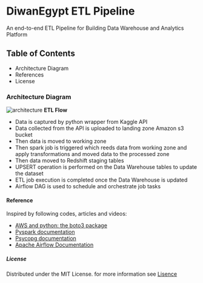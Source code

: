 # **DiwanEgypt ETL Pipeline**
An end-to-end ETL Pipeline for Building Data Warehouse and Analytics Platform
## **Table of Contents**
* Architecture Diagram
* References
* License

### **Architecture Diagram**


![architecture](https://user-images.githubusercontent.com/72258715/126880156-9641253f-3f1f-40c8-96d7-3e88b7e2268e.png)
**ETL Flow**
* Data is captured by python wrapper from Kaggle API
* Data collected from the API is uploaded to landing zone Amazon s3 bucket
* Then data is moved to working zone
* Then spark job is triggered which reeds data from working zone and apply transformations and moved data to the processed zone
* Then data moved to Redshift staging tables
*  UPSERT operation is performed on the Data Warehouse tables to update the dataset
*  ETL job execution is completed once the Data Warehouse is updated
*  Airflow DAG is used to schedule and orchestrate job tasks


#### **Reference**
Inspired by following codes, articles and videos:
* [AWS and python: the boto3 package](https://towardsdatascience.com/aws-and-python-the-boto3-package-df495bb29cb3)
* [Pyspark documentation](https://spark.apache.org/docs/latest/api/python/)
* [Psycopg documentation](https://www.psycopg.org/docs/)
* [Apache Airflow Documentation](https://airflow.apache.org/docs/apache-airflow/stable/index.html)


##### **License**
Distributed under the MIT License. for more information see [Lisence](https://github.com/islamamer666/Wikibooks_ETL_Pipeline/blob/main/LICENSE)

